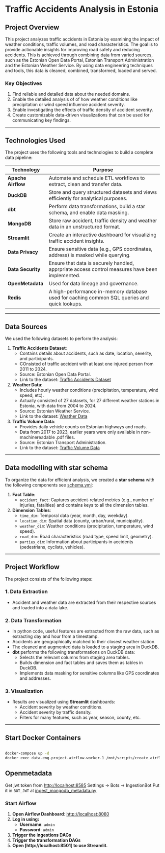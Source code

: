 # **Traffic Accidents Analysis in Estonia**

## **Project Overview**

This project analyzes traffic accidents in Estonia by examining the impact of weather conditions, traffic volumes, and road characteristics. The goal is to provide actionable insights for improving road safety and reducing accidents. This is achieved through combining data from varied sources, such as the Estonian Open Data Portal, Estonian Transport Administration and the Estonian Weather Service. By using data engineering techniques and tools, this data is cleaned, combined, transformed, loaded and served.

### **Key Objectives**

1. Find reliable and detailed data about the needed domains.
2. Enable the detailed analysis of of how weather conditions like precipitation or wind speed influence accident severity.
3. Enable investigating the effects of traffic density of accident severity.
4. Create customizable data-driven visualizations that can be used for communicating key findings.

---

## **Technologies Used**

The project uses the following tools and technologies to build a complete data pipeline:

| **Technology**      | **Purpose**                                                                    |
| ------------------- | ------------------------------------------------------------------------------ |
| **Apache Airflow**  | Automate and schedule ETL workflows to extract, clean and transfer data.       |
| **DuckDB**          | Store and query structured datasets and views efficiently for analytical purposes. |
| **dbt**             | Perform data transformations, build a star schema, and enable data masking.  |
| **MongoDB**         | Store raw accident, traffic density and weather data in an unstructured format.                 |
| **Streamlit**       | Create an interactive dashboard for visualizing traffic accident insights.     |
| **Data Privacy**    | Ensure sensitive data (e.g., GPS coordinates, address) is masked while querying.        |
| **Data Security**   | Ensure that data is securely handled, apprpriate access control measures have been implemented. | 
| **OpenMetadata**    | Used for data lineage and governance.                             |
| **Redis**           | A high-performance in-memory database used for caching common SQL queries and quick lookups.      |

---

## **Data Sources**

We used the following datasets to perform the analysis:

1. **Traffic Accidents Dataset**:
   - Contains details about accidents, such as date, location, severity, and participants.
   - COnsisted of traffic accident with at least one injured person from 2011 to 2024.
   - Source: Estonian Open Data Portal.
   - Link to the dataset: [Traffic Accidents Dataset](https://avaandmed.eesti.ee/datasets/inimkannatanutega-liiklusonnetuste-andmed)
2. **Weather Data**:
   - Includes hourly weather conditions (precipitation, temperature, wind speed, etc).
   - Actually consisted of 27 datasets, for 27 different weather stations in Estonia, with data from 2004 to 2024.
   - Source: Estonian Weather Service.
   - Link to the dataset: [Weather Data](https://www.ilmateenistus.ee/kliima/ajaloolised-ilmaandmed/)
3. **Traffic Volume Data**:
   - Provides daily vehicle counts on Estonian highways and roads.
   - Data from 2017 to 2023, earlier years were only available in non-machinereadable .pdf files.
   - Source: Estonian Transport Administration.
   - Link to the dataset: [Traffic Volume Data](https://www.transpordiamet.ee/liiklussageduse-statistika)

---

## **Data modelling with star schema**

To organize the data for efficient analysis, we created a **star schema** with the following components see [schema.yml](./dbt/models/star/schema.yml):

1. **Fact Table**:
   - `accident_fact`: Captures accident-related metrics (e.g., number of injuries, fatalities) and contains keys to all the dimension tables.
2. **Dimension Tables**:
   - `time_dim`: Temporal data (year, month, day, weekday).
   - `location_dim`: Spatial data (county, urban/rural, municipality).
   - `weather_dim`: Weather conditions (precipitation, temperature, wind speed).
   - `road_dim`: Road characteristics (road type, speed limit, geometry).
   - `parties_dim`: Information about participants in accidents (pedestrians, cyclists, vehicles).

---

## **Project Workflow**

The project consists of the following steps:

### 1. **Data Extraction**

- Accident and weather data are extracted from their respective sources and loaded into a data lake.

### 2. **Data Transformation**
- In python code, useful features are extracted from the raw data, such as extracting day and hour from a timestamp.
- Accidents are geographically matched to their closest weather station.
- The cleaned and augmented data is loaded to a staging area in DuckDB.
- **dbt** performs the following transformations on DuckDB data:
  - Selects the relevant columns from staging area tables.
  - Builds dimension and fact tables and saves them as tables in DuckDB.
  - Implements data masking for sensitive columns like GPS coordinates and addresses.

### 3. **Visualization**

- Results are visualized using **Streamlit** dashboards:
  - Accident severity by weather conditions.
  - Accident severity by traffic density.
  - Filters for many features, such as year, season, county, etc.

---

## Start Docker Containers

```bash

docker-compose up -d
docker exec data-eng-project-airflow-worker-1 /mnt/scripts/create_airflow_users.bash
```

## Openmetadata

Get jwt token from [http://localhost:8585](http://localhost:8585) 
Settings -> Bots -> IngestionBot
Put it in `BOT_JWT` at [ingest_mongodb_metadata.py](./dags/ingest_mongodb_metadata.py)

### Start Airflow

1. **Open Airflow Dashboard**: [http://localhost:8080](http://localhost:8080)
2. **Log in using:**
   - **Username**: `admin`
   - **Password**: `admin`
3. **Trigger the ingestions DAGs**
4. **Trigger the transformation DAGs**
5. **Open [http://localhost:8501] to use Streamlit.**
